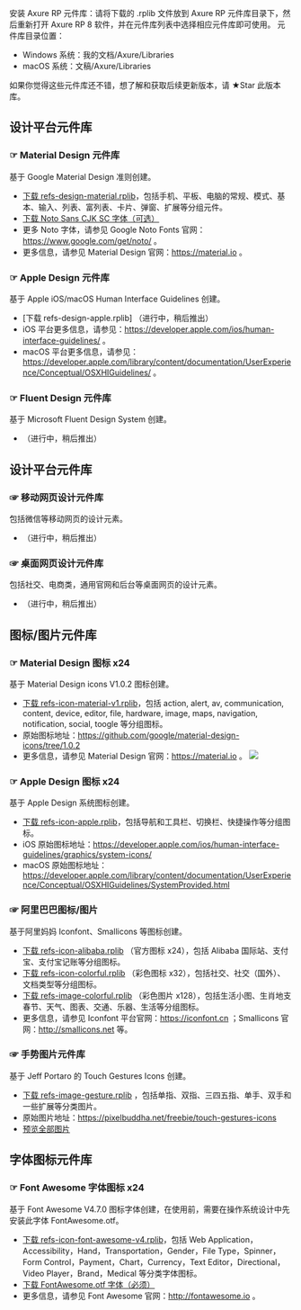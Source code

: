 安装 Axure RP 元件库：请将下载的 .rplib 文件放到 Axure RP 元件库目录下，然后重新打开 Axure RP 8 软件，并在元件库列表中选择相应元件库即可使用。
元件库目录位置：
- Windows 系统：我的文档/Axure/Libraries
- macOS 系统：文稿/Axure/Libraries

如果你觉得这些元件库还不错，想了解和获取后续更新版本，请 ★Star 此版本库。


## 设计平台元件库
### ☞ Material Design 元件库
基于 Google Material Design 准则创建。
- [下载 refs-design-material.rplib](https://github.com/refscn/rplibs/raw/master/refs-design-material.rplib "下载 Material Design 元件库")，包括手机、平板、电脑的常规、模式、基本、输入、列表、富列表、卡片、弹窗、扩展等分组元件。
- [下载 Noto Sans CJK SC 字体（可选）](https://noto-website.storage.googleapis.com/pkgs/NotoSansCJKsc-hinted.zip "下载 Noto 字体（需要翻墙）")
- 更多 Noto 字体，请参见 Google Noto Fonts 官网：https://www.google.com/get/noto/ 。
- 更多信息，请参见 Material Design 官网：https://material.io 。


### ☞ Apple Design 元件库
基于 Apple iOS/macOS Human Interface Guidelines 创建。
- [下载 refs-design-apple.rplib] （进行中，稍后推出）
- iOS 平台更多信息，请参见：https://developer.apple.com/ios/human-interface-guidelines/ 。
- macOS 平台更多信息，请参见：https://developer.apple.com/library/content/documentation/UserExperience/Conceptual/OSXHIGuidelines/ 。

### ☞ Fluent Design 元件库
基于 Microsoft Fluent Design System 创建。
- （进行中，稍后推出）

## 设计平台元件库
### ☞ 移动网页设计元件库
包括微信等移动网页的设计元素。
- （进行中，稍后推出）


### ☞ 桌面网页设计元件库
包括社交、电商类，通用官网和后台等桌面网页的设计元素。
- （进行中，稍后推出）


## 图标/图片元件库
### ☞ Material Design 图标 x24
基于 Material Design icons V1.0.2 图标创建。
- [下载 refs-icon-material-v1.rplib](https://github.com/refscn/rplibs/raw/master/refs-icon-material-v1.rplib "下载 Material Design 图标元件库")，包括 action, alert, av, communication, content, device, editor, file, hardware, image, maps, navigation, notification, social, toogle 等分组图标。
- 原始图标地址：https://github.com/google/material-design-icons/tree/1.0.2
- 更多信息，请参见 Material Design 官网：https://material.io 。
![](https://github.com/google/material-design-icons/raw/1.0.2/sprites/css-sprite/sprite-action-grey600.png)


### ☞ Apple Design 图标 x24
基于 Apple Design 系统图标创建。
- [下载 refs-icon-apple.rplib](https://github.com/refscn/rplibs/raw/master/refs-icon-apple.rplib "下载 Apple Design 图标元件库")，包括导航和工具栏、切换栏、快捷操作等分组图标。
- iOS 原始图标地址：https://developer.apple.com/ios/human-interface-guidelines/graphics/system-icons/
- macOS 原始图标地址：https://developer.apple.com/library/content/documentation/UserExperience/Conceptual/OSXHIGuidelines/SystemProvided.html


### ☞ 阿里巴巴图标/图片
基于阿里妈妈 Iconfont、Smallicons 等图标创建。
- [下载 refs-icon-alibaba.rplib](https://github.com/refscn/rplibs/raw/master/refs-icon-alibaba.rplib "下载 Iconfont 平台元件库") （官方图标 x24），包括 Alibaba 国际站、支付宝、支付宝记账等分组图标。
- [下载 refs-icon-colorful.rplib](https://github.com/refscn/rplibs/raw/master/refs-icon-colorful.rplib "下载 Iconfont 平台彩色图标元件库") （彩色图标 x32），包括社交、社交（国外）、文档类型等分组图标。
- [下载 refs-image-colorful.rplib](https://github.com/refscn/rplibs/raw/master/refs-image-colorful.rplib "下载 Iconfont 平台彩色图片元件库") （彩色图片 x128），包括生活小图、生肖地支春节、天气、图表、交通、乐器、生活等分组图标。
- 更多信息，请参见 Iconfont 平台官网：https://iconfont.cn ；Smallicons 官网：http://smallicons.net 等。


### ☞ 手势图片元件库
基于 Jeff Portaro 的 Touch Gestures Icons 创建。 
- [下载 refs-image-gesture.rplib](https://github.com/refscn/rplibs/raw/master/refs-image-gesture.rplib "下载 手势图片元件库") ，包括单指、双指、三四五指、单手、双手和一些扩展等分类图片。
- 原始图片地址：https://pixelbuddha.net/freebie/touch-gestures-icons
- [预览全部图片](https://pixelbuddha.net/sites/default/files/freebie-slide/freebie-retina-slide-1414493963-1.jpg)


## 字体图标元件库
### ☞ Font Awesome 字体图标 x24
基于 Font Awesome V4.7.0 图标字体创建，在使用前，需要在操作系统设计中先安装此字体 FontAwesome.otf。
- [下载 refs-icon-font-awesome-v4.rplib](https://github.com/refscn/rplibs/raw/master/refs-icon-font-awesome-v4.rplib "下载 Font Awesome 字体图标元件库")，包括 Web Application，Accessibility，Hand，Transportation，Gender，File Type，Spinner，Form Control，Payment，Chart，Currency，Text Editor，Directional，Video Player，Brand，Medical 等分类字体图标。
- [下载 FontAwesome.otf 字体（必须）](https://github.com/FortAwesome/Font-Awesome/raw/master/fonts/FontAwesome.otf "下载 Font Awesome 字体")
- 更多信息，请参见 Font Awesome 官网：http://fontawesome.io 。


